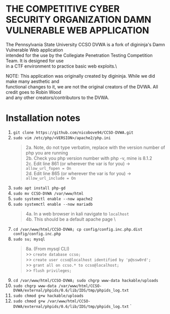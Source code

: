 # THE COMPETITIVE CYBER SECURITY ORGANIZATION DAMN VULNERABLE WEB APPLICATION

The Pennsylvania State University CCSO DVWA is a fork of digininja's Damn Vulnerable Web application \
intended for the use by the Collegiate Penetration Testing Competition Team. It is designed for use \
in a CTF environment to practice basic web exploits.\ 

NOTE: This application was originally created by digininja. While we did make many aesthetic and \
functional changes to it, we are not the original creators of the DVWA. All credit goes to Robin Wood \
and any other creators/contributors to the DVWA.

# Installation notes

1. `git clone https://github.com/nicobove94/CCSO-DVWA.git`
2. `sudo vim /etc/php/<VERSION>/apache2/php.ini`
	> 2a. Note, do not type <VERSION> verbatim, replace <VERSION> with the version number of php you are running \
	> 2b. Check you php version number with php -v, mine is 8.1.2 \
	> 2c. Edit line 861 (or wherever the var is for you) -> `allow_url_fopen = On` \
	> 2d. Edit line 865 (or wherever the var is for you) -> `allow_url_include = On`
3. `sudo apt install php-gd`
4. `sudo mv CCSO-DVWA /var/www/html`
5. `sudo systemctl enable --now apache2`
6. `sudo systemctl enable --now mariadb`
	> 4a. In a web browser in kali navigate to `localhost` \
	> 4b. This should be a default apache page \
7. `cd /var/www/html/CCSO-DVWA; cp config/config.inc.php.dist config/config.inc.php`
8. `sudo su; mysql`
	> 8a. (From mysql CLI) \
			>> `create database ccso;` \
			>> `create user ccso@localhost identified by 'p@ssw0rd';` \
			>> `grant all on ccso.* to ccso@localhost;` \
			>> `flush privileges;`
9. `cd /var/www/html/CCSO-DVWA; sudo chgrp www-data hackable/uploads`
10. `sudo chgrp www-data /var/www/html/CCSO-DVWA/external/phpids/0.6/lib/IDS/tmp/phpids_log.txt`
11. `sudo chmod g+w hackable/uploads`
12. `sudo chmod g+w /var/www/html/CCSO-DVWA/external/phpids/0.6/lib/IDS/tmp/phpids_log.txt`
`
